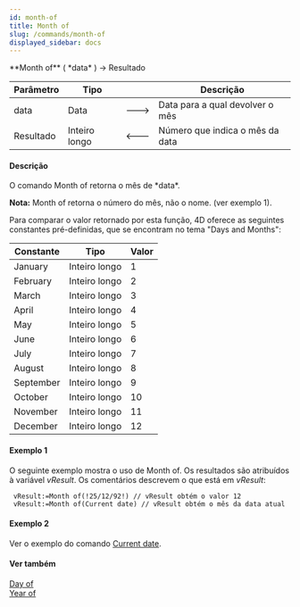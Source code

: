 ```yaml
---
id: month-of
title: Month of
slug: /commands/month-of
displayed_sidebar: docs
---
```


<!--REF #_command_.Month of.Syntax-->**Month of** ( *data* ) -> Resultado<!-- END REF-->
<!--REF #_command_.Month of.Params-->
| Parâmetro | Tipo |  | Descrição |
| --- | --- | --- | --- |
| data | Data | &#x1F852; | Data para a qual devolver o mês |
| Resultado | Inteiro longo | &#x1F850; | Número que indica o mês da data |

<!-- END REF-->

#### Descrição 

<!--REF #_command_.Month of.Summary-->O comando Month of retorna o mês de *data*.<!-- END REF-->

**Nota:** Month of retorna o número do mês, não o nome. (ver exemplo 1).

Para comparar o valor retornado por esta função, 4D oferece as seguintes constantes pré-definidas, que se encontram no tema "Days and Months":

| Constante | Tipo          | Valor |
| --------- | ------------- | ----- |
| January   | Inteiro longo | 1     |
| February  | Inteiro longo | 2     |
| March     | Inteiro longo | 3     |
| April     | Inteiro longo | 4     |
| May       | Inteiro longo | 5     |
| June      | Inteiro longo | 6     |
| July      | Inteiro longo | 7     |
| August    | Inteiro longo | 8     |
| September | Inteiro longo | 9     |
| October   | Inteiro longo | 10    |
| November  | Inteiro longo | 11    |
| December  | Inteiro longo | 12    |

#### Exemplo 1 

O seguinte exemplo mostra o uso de Month of. Os resultados são atribuídos à variável *vResult*. Os comentários descrevem o que está em *vResult*: 

```4d
 vResult:=Month of(!25/12/92!) // vResult obtém o valor 12
 vResult:=Month of(Current date) // vResult obtém o mês da data atual
```

#### Exemplo 2 

Ver o exemplo do comando [Current date](current-date.md "Current date").

#### Ver também 

[Day of](day-of.md)  
[Year of](year-of.md)  